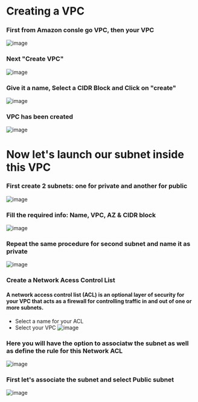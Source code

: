 # Creating a VPC
### First from Amazon consle go VPC, then your VPC
![image](https://user-images.githubusercontent.com/61830624/86521705-8c623c80-be54-11ea-821f-482f3e6e52cb.png)

### Next "Create VPC"
![image](https://user-images.githubusercontent.com/61830624/86521948-3d69d680-be57-11ea-8673-1c3566c71c96.png)

### Give it a name, Select a CIDR Block and  Click on "create"
![image](https://user-images.githubusercontent.com/61830624/86521924-df3cf380-be56-11ea-8710-27baa90ada70.png)

### VPC has been created
![image](https://user-images.githubusercontent.com/61830624/86521906-b157af00-be56-11ea-83e2-952fc637dfd6.png)

# Now let's launch our subnet inside this VPC
### First create 2 subnets: one for private and another for public
![image](https://user-images.githubusercontent.com/61830624/86522163-182a9780-be5a-11ea-8740-e84893bc57de.png)

### Fill the required info: Name, VPC, AZ & CIDR block
![image](https://user-images.githubusercontent.com/61830624/86522211-cf271300-be5a-11ea-81e8-290618d2ed8f.png)

### Repeat the same procedure for second subnet and name it as private
![image](https://user-images.githubusercontent.com/61830624/86522246-3fce2f80-be5b-11ea-8f0f-20e36811cea3.png)

### Create a Network Acess Control List
#### A network access control list (ACL) is an optional layer of security for your VPC that acts as a firewall for controlling traffic in and out of one or more subnets.
* Select a name for your ACL
* Select your VPC
![image](https://user-images.githubusercontent.com/61830624/86530678-f6153180-beba-11ea-83e8-b58f05502aa4.png)

### Here you will have the option to associatw the subnet as well as define the rule for this Network ACL
![image](https://user-images.githubusercontent.com/61830624/86530822-59ec2a00-bebc-11ea-83d2-04cd90701196.png)

### First let's associate the subnet and select Public subnet
![image](https://user-images.githubusercontent.com/61830624/86531258-fbc14600-bebf-11ea-8760-1e88ebc2bc7f.png)


